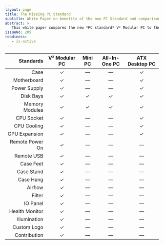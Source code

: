 ```yaml
---
layout: page
title: The Missing PC Standard
subtitle: White Paper on benefits of the new PC Standard and comparison to current standards
abstract: >
   This white paper compares the new *PC standard* V² Modular PC to the current All-In-One, Desktop and Mini PC standards, respectively pointing out the lack thereof. In that comparison the reason of being for the new PC standard becomes obvious as it fills a gap not covered by the current standards. 
issueNo: 209
readiness:
   - is-active
---
```




|       Standards | V² Modular PC | Mini PC | All-In-One PC | ATX Desktop PC |
|----------------:|:-------------:|:-------:|:-------------:|:--------------:|
|            Case |       ✓       |    —    |       —       |        ✓       |
|     Motherboard |       ✓       |    —    |       —       |        ✓       |
|    Power Supply |       ✓       |    —    |       —       |        ✓       |
|       Disk Bays |       ✓       |    ✓    |       ✓       |        ✓       |
|  Memory Modules |       ✓       |    ✓    |       ✓       |        ✓       |
|      CPU Socket |       ✓       |    —    |       —       |        ✓       |
|     CPU Cooling |       ✓       |    —    |       —       |        ✓       |
|   GPU Expansion |       ✓       |    —    |       —       |        ✓       |
| Remote Power On |       ✓       |    —    |       —       |        —       |
|      Remote USB |       ✓       |    —    |       —       |        —       |
|       Case Feet |       ✓       |    —    |       —       |        —       |
|      Case Stand |       ✓       |    —    |       —       |        —       |
|       Case Hang |       ✓       |    —    |       —       |        —       |
|         Airflow |       ✓       |    —    |       —       |        —       |
|          Filter |       ✓       |    —    |       —       |        —       |
|        IO Panel |       ✓       |    —    |       —       |        —       |
|  Health Monitor |       ✓       |    —    |       —       |        —       |
|    Illumination |       ✓       |    —    |       —       |        —       |
|     Custom Logo |       ✓       |    —    |       —       |        —       |
|    Contribution |       ✓       |    —    |       —       |        —       |
